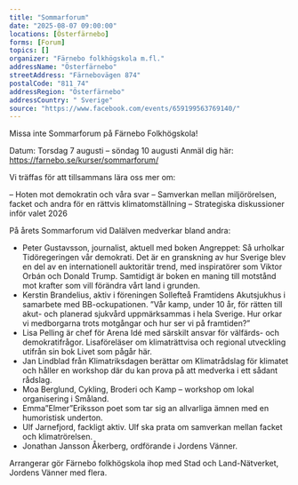 ```yaml
---
title: "Sommarforum"
date: "2025-08-07 09:00:00"
locations: [Österfärnebo]
forms: [Forum]
topics: []
organizer: "Färnebo folkhögskola m.fl."
addressName: "Österfärnebo"
streetAddress: "Färnebovägen 874"
postalCode: "811 74"
addressRegion: "Österfärnebo"
addressCountry: " Sverige"
source: "https://www.facebook.com/events/659199563769140/"
---
```

Missa inte Sommarforum på Färnebo Folkhögskola! 

Datum:  Torsdag 7 augusti – söndag 10 augusti 
Anmäl dig här: https://farnebo.se/kurser/sommarforum/

Vi träffas för att tillsammans lära oss mer om:

– Hoten mot demokratin och våra svar
– Samverkan mellan miljörörelsen, facket och andra för en rättvis klimatomställning
– Strategiska diskussioner inför valet 2026

På årets Sommarforum vid Dalälven medverkar bland andra: 
- Peter Gustavsson, journalist, aktuell med boken Angreppet: Så urholkar Tidöregeringen vår demokrati. Det är en granskning av hur Sverige blev en del av en internationell auktoritär trend, med inspiratörer som Viktor Orbán och Donald Trump. Samtidigt är boken en maning till motstånd mot krafter som vill förändra vårt land i grunden.
- Kerstin Brandelius, aktiv i föreningen Sollefteå Framtidens Akutsjukhus i samarbete med BB-ockupationen. ”Vår kamp, under 10 år, för rätten till akut- och planerad sjukvård uppmärksammas i hela Sverige. Hur orkar vi medborgarna trots motgångar och hur ser vi på framtiden?”
- Lisa Pelling är chef för Arena Idé med särskilt ansvar för välfärds- och demokratifrågor. Lisaföreläser om klimaträttvisa och regional utveckling utifrån sin bok Livet som pågår här. 
- Jan Lindblad från Klimatriksdagen berättar om Klimatrådslag för klimatet och håller en workshop där du kan prova på att medverka i ett sådant rådslag. 
- Moa Berglund, Cykling, Broderi och Kamp – workshop om lokal organisering i Småland.
- Emma”Elmer”Eriksson poet som tar sig an allvarliga ämnen med en humoristisk underton.
- Ulf Jarnefjord, fackligt aktiv. Ulf ska prata om samverkan mellan facket och klimatrörelsen.
- Jonathan Jansson Åkerberg, ordförande i Jordens Vänner. 

Arrangerar gör Färnebo folkhögskola ihop med Stad och Land-Nätverket, Jordens Vänner med flera.



